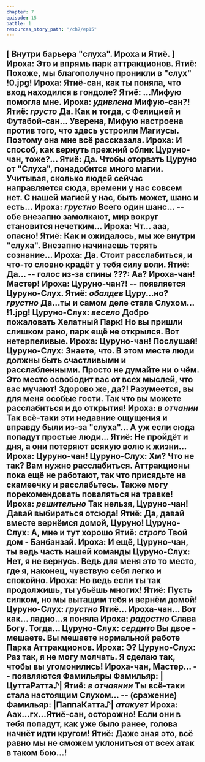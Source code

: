 ```yaml
---
chapter: 7
episode: 15
battle: 1
resources_story_path: "/ch7/ep15"
---
```

[ Внутри барьера "слуха". Ироха и Ятиё. ]
Ироха: Это и впрямь парк аттракционов.
Ятиё: Похоже, мы благополучно проникли в "слух"
!0.jpg!
Ироха: Ятиё-сан, как ты поняла, что вход находился в гондоле?
Ятиё: ...Мифую помогла мне.
Ироха: *удивлена* Мифую-сан?!
Ятиё: *грусто* Да. Как и тогда, с Фелицией и Футабой-сан... Уверена, Мифую настроена против того, что здесь устроили Магиусы. Поэтому она мне всё рассказала.
Ироха: И способ, как вернуть прежний облик Цуруно-чан, тоже?...
Ятиё: Да. Чтобы оторвать Цуруно от "Слуха", понадобится много магии. Учитывая, сколько людей сейчас направляется сюда, времени у нас совсем нет. С нашей магией у нас, быть может, шанс и есть...
Ироха: *грустно* Всего один шанс...
-- обе внезапно замолкают, мир вокруг становится нечетким...
Ироха: Чт... ааа, опасно!
Ятиё: Как и ожидалось, мы же внутри "слуха". Внезапно начинаешь терять сознание...
Ироха: Да. Стоит расслабиться, и что-то словно крадёт у тебя силу воли.
Ятиё: Да...
-- голос из-за спины
???: Аа? Ироха-чан! Мастер!
Ироха: Цуруно-чан?!
-- появляется Цуруно-Слух.
Ятиё: *обалдев* Цуру...но? *грустно* Да...ты и самом деле стала Слухом...
!1.jpg!
Цуруно-Слух: *весело* Добро пожаловать Хелатный Парк! Но вы пришли слишком рано, парк ещё не открылся. Вот нетерпеливые.
Ироха: Цуруно-чан! Послушай!
Цуруно-Слух: Знаете, что. В этом месте люди должны быть счастливыми и расслабленными. Просто не думайте ни о чём. Это место освободит вас от всех мыслей, что вас мучают! Здорово же, да?! Разумеется, вы для меня особые гости. Так что вы можете расслабиться и до открытия!
Ироха: *в отчании* Так всё-таки эти недавние ощущения и вправду были из-за "слуха"... А уж если сюда попадут простые люди...
Ятиё: Не пройдёт и дня, а они потеряют всякую волю к жизни...
Ироха: Цуруно-чан!
Цуруно-Слух: Хм? Что не так? Вам нужно расслабиться. Аттракционы пока ещё не работают, так что присядьте на скамеечку и расслабьтесь. Также могу порекомендовать поваляться на травке!
Ироха: *решительно* Так нельзя, Цуруно-чан! Давай выбираться отсюда!
Ятиё: Да, давай вместе вернёмся домой, Цуруно!
Цуруно-Слух: А, мне и тут хорошо
Ятиё: *строго* Твой дом - Банбанзай.
Ироха: И ещё, Цуруно-чан, ты ведь часть нашей команды
Цуруно-Слух: Нет, я не вернусь. Ведь для меня это то место, где я, наконец, чувствую себя легко и спокойно.
Ироха: Но ведь если ты так продолжишь, ты убьёшь многих!
Ятиё: Пусть силком, но мы вытащим тебя и вернём домой!
Цуруно-Слух: *грустно* Ятиё... Ироха-чан... Вот как... ладно...я поняла
Ироха: *радостно* Слава Богу. Тогда...
Цуруно-Слух: *сердито* Вы двое - мешаете. Вы мешаете нормальной работе Парка Аттракционов.
Ироха: Э?
Цуруно-Слух: Раз так, я не могу молчать. Я сделаю так, чтобы вы угомонились! Ироха-чан, Мастер...
-- появляются Фамильяры
Фамильяр: |ЦуттаРатта♪|
Ятиё: *в отчаянии* Ты всё-таки стала настоящим Слухом...
-- (сражение)
Фамильяр: |ПаппаКатта♪| *атакует*
Ироха: Аах...гх...Ятиё-сан, осторожно! Если они в тебя попадут, как уже было ранее, голова начнёт идти кругом!
Ятиё: Даже зная это, всё равно мы не сможем уклониться от всех атак в таком бою...!
--
